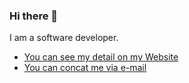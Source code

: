 ### Hi there 👋

I am a software developer.

- <a href="http://dev.hsh.kr" target="_blank">You can see my detail on my Website</a>
- <a href="mailto:dev@hsh.kr">You can concat me via e-mail</a>
